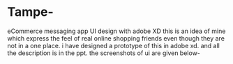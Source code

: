 # Tampe-
eCommerce messaging  app UI design with adobe XD 
this is an idea of mine which express the feel of real online shopping friends even though they are not in a one place.
i have designed a prototype of this in adobe xd.
and all the description is in the ppt.
the screenshots of ui are given below-



